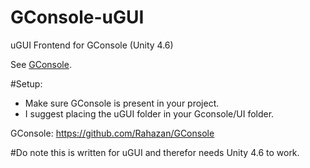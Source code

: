 GConsole-uGUI
=============

uGUI Frontend for GConsole (Unity 4.6)

See [GConsole](https://github.com/Rahazan/GConsole).

#Setup:

* Make sure GConsole is present in your project.
* I suggest placing the uGUI folder in your Gconsole/UI folder.


GConsole: https://github.com/Rahazan/GConsole 

#Do note this is written for uGUI and therefor needs Unity 4.6 to work.
